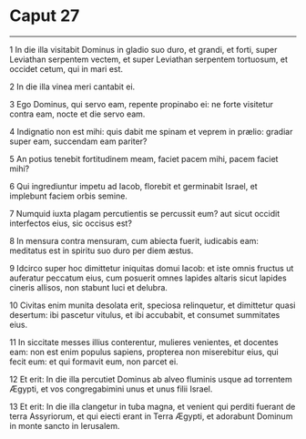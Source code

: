 # Caput 27

***

1 In die illa visitabit Dominus in gladio suo duro, et grandi, et forti, super Leviathan serpentem vectem, et super Leviathan serpentem tortuosum, et occidet cetum, qui in mari est.

2 In die illa vinea meri cantabit ei.

3 Ego Dominus, qui servo eam, repente propinabo ei: ne forte visitetur contra eam, nocte et die servo eam.

4 Indignatio non est mihi: quis dabit me spinam et veprem in prælio: gradiar super eam, succendam eam pariter?

5 An potius tenebit fortitudinem meam, faciet pacem mihi, pacem faciet mihi?

6 Qui ingrediuntur impetu ad Iacob, florebit et germinabit Israel, et implebunt faciem orbis semine.

7 Numquid iuxta plagam percutientis se percussit eum? aut sicut occidit interfectos eius, sic occisus est?

8 In mensura contra mensuram, cum abiecta fuerit, iudicabis eam: meditatus est in spiritu suo duro per diem æstus.

9 Idcirco super hoc dimittetur iniquitas domui Iacob: et iste omnis fructus ut auferatur peccatum eius, cum posuerit omnes lapides altaris sicut lapides cineris allisos, non stabunt luci et delubra.

10 Civitas enim munita desolata erit, speciosa relinquetur, et dimittetur quasi desertum: ibi pascetur vitulus, et ibi accubabit, et consumet summitates eius.

11 In siccitate messes illius conterentur, mulieres venientes, et docentes eam: non est enim populus sapiens, propterea non miserebitur eius, qui fecit eum: et qui formavit eum, non parcet ei.

12 Et erit: In die illa percutiet Dominus ab alveo fluminis usque ad torrentem Ægypti, et vos congregabimini unus et unus filii Israel.

13 Et erit: In die illa clangetur in tuba magna, et venient qui perditi fuerant de terra Assyriorum, et qui eiecti erant in Terra Ægypti, et adorabunt Dominum in monte sancto in Ierusalem.

